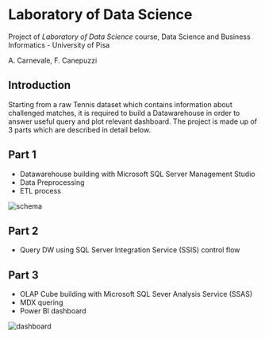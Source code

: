# Laboratory of Data Science
Project of *Laboratory of Data Science* course, Data Science and Business Informatics - University of Pisa

A. Carnevale, F. Canepuzzi

## Introduction
Starting from a raw Tennis dataset which contains information about challenged matches, it is required to build a Datawarehouse in order to answer useful query and plot relevant dashboard. The project is made up of 3 parts which are described in detail below.

## Part 1
 - Datawarehouse building with Microsoft SQL Server Management Studio
 - Data Preprocessing
 - ETL process

![schema](https://user-images.githubusercontent.com/63819344/162897989-7cea5e4e-8d0a-4afe-9f8f-40846a8e099f.png)

## Part 2
- Query DW using SQL Server Integration Service (SSIS) control flow

## Part 3
- OLAP Cube building with Microsoft SQL Sever Analysis Service (SSAS)
- MDX quering
- Power BI dashboard


![dashboard](https://user-images.githubusercontent.com/63819344/162897693-1e80d48b-4247-421e-9ee7-f9080aab2cf4.png)
